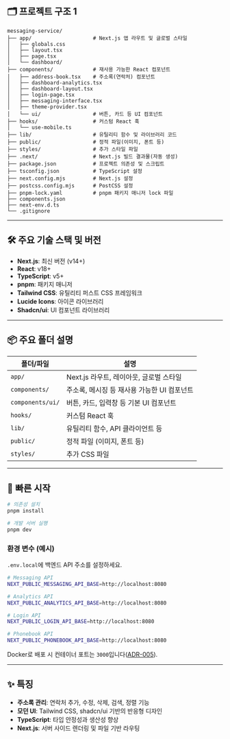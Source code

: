 ## 🗂️ 프로젝트 구조 1

```
messaging-service/
├── app/                    # Next.js 앱 라우트 및 글로벌 스타일
│   ├── globals.css
│   ├── layout.tsx
│   ├── page.tsx
│   └── dashboard/
├── components/             # 재사용 가능한 React 컴포넌트
│   ├── address-book.tsx    # 주소록(연락처) 컴포넌트
│   ├── dashboard-analytics.tsx
│   ├── dashboard-layout.tsx
│   ├── login-page.tsx
│   ├── messaging-interface.tsx
│   ├── theme-provider.tsx
│   └── ui/                 # 버튼, 카드 등 UI 컴포넌트
├── hooks/                  # 커스텀 React 훅
│   └── use-mobile.ts
├── lib/                    # 유틸리티 함수 및 라이브러리 코드
├── public/                 # 정적 파일(이미지, 폰트 등)
├── styles/                 # 추가 스타일 파일
├── .next/                  # Next.js 빌드 결과물(자동 생성)
├── package.json            # 프로젝트 의존성 및 스크립트
├── tsconfig.json           # TypeScript 설정
├── next.config.mjs         # Next.js 설정
├── postcss.config.mjs      # PostCSS 설정
├── pnpm-lock.yaml          # pnpm 패키지 매니저 lock 파일
├── components.json
├── next-env.d.ts
└── .gitignore
```

---

## 🛠️ 주요 기술 스택 및 버전

- **Next.js**: 최신 버전 (v14+)
- **React**: v18+
- **TypeScript**: v5+
- **pnpm**: 패키지 매니저
- **Tailwind CSS**: 유틸리티 퍼스트 CSS 프레임워크
- **Lucide Icons**: 아이콘 라이브러리
- **Shadcn/ui**: UI 컴포넌트 라이브러리

---

## 📦 주요 폴더 설명

| 폴더/파일         | 설명                                                         |
|-------------------|-------------------------------------------------------------|
| `app/`            | Next.js 라우트, 레이아웃, 글로벌 스타일                      |
| `components/`     | 주소록, 메시징 등 재사용 가능한 UI 컴포넌트                   |
| `components/ui/`  | 버튼, 카드, 입력창 등 기본 UI 컴포넌트                       |
| `hooks/`          | 커스텀 React 훅                                             |
| `lib/`            | 유틸리티 함수, API 클라이언트 등                             |
| `public/`         | 정적 파일 (이미지, 폰트 등)                                  |
| `styles/`         | 추가 CSS 파일                                               |

---

## 🚀 빠른 시작

```bash
# 의존성 설치
pnpm install

# 개발 서버 실행
pnpm dev
```

### 환경 변수 (예시)
`.env.local`에 백엔드 API 주소를 설정하세요.

```bash
# Messaging API
NEXT_PUBLIC_MESSAGING_API_BASE=http://localhost:8080

# Analytics API
NEXT_PUBLIC_ANALYTICS_API_BASE=http://localhost:8080

# Login API
NEXT_PUBLIC_LOGIN_API_BASE=http://localhost:8080

# Phonebook API
NEXT_PUBLIC_PHONEBOOK_API_BASE=http://localhost:8080
```

Docker로 배포 시 컨테이너 포트는 `3000`입니다([ADR-005](../msa-project-hub/docs/adr/ADR-005-service-port-convention.md)).

---

## ✨ 특징

- **주소록 관리**: 연락처 추가, 수정, 삭제, 검색, 정렬 기능
- **모던 UI**: Tailwind CSS, shadcn/ui 기반의 반응형 디자인
- **TypeScript**: 타입 안정성과 생산성 향상
- **Next.js**: 서버 사이드 렌더링 및 파일 기반 라우팅

